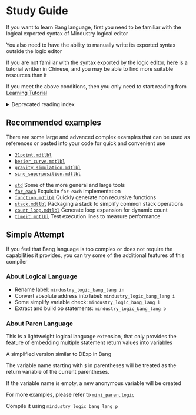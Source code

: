 # Study Guide
If you want to learn Bang language,
first you need to be familiar with the logical exported syntax of Mindustry logical editor

You also need to have the ability to manually write its exported syntax outside the logic editor

If you are not familiar with the syntax exported by the logic editor,
[here](https://github.com/A4-Tacks/learn-mindustry-logic) is a tutorial written in Chinese,
and you may be able to find more suitable resources than it

If you meet the above conditions, then you only need to start reading from [Learning Tutorial](./learn-en_US.md)

<details markdown='1'><summary>Deprecated reading index</summary>

## The following is the recommended reading order
> [`value.mdtlbl`](./value.mdtlbl)<br/>
> [`mult_line_string.mdtlbl`](./mult_line_string.mdtlbl)<br/>
> [`dexp.mdtlbl`](./dexp.mdtlbl)<br/>
> [`print.mdtlbl`](./print.mdtlbl)<br/>
> [`op.mdtlbl`](./op.mdtlbl)<br/>
> [`op_expr.mdtlbl`](./op_expr.mdtlbl)<br/>
> [`control.mdtlbl`](./control.mdtlbl)<br/>
> [`control_plus.mdtlbl`](./control_plus.mdtlbl)<br/>
> [`control_block.mdtlbl`](./control_block.mdtlbl)<br/>
> [`cmps.mdtlbl`](./cmps.mdtlbl)<br/>
> [`insert_sort.mdtlbl`](./insert_sort.mdtlbl)<br/>
> [`switch.mdtlbl`](./switch.mdtlbl)<br/>
> [`const.mdtlbl`](./const.mdtlbl)<br/>
> [`inline_block.mdtlbl`](./inline_block.mdtlbl)<br/>
> [`take.mdtlbl`](./take.mdtlbl)<br/>
> [`compiling_eval.mdtlbl`](./compiling_eval.mdtlbl)<br/>
> [`cmp_deps.mdtlbl`](./cmp_deps.mdtlbl)<br/>
> [`switch_append.mdtlbl`](./switch_append.mdtlbl)<br/>
> [`switch_catch.mdtlbl`](./switch_catch.mdtlbl)<br/>
> [`take2.mdtlbl`](./take2.mdtlbl)<br/>
> [`gswitch.mdtlbl`](./gswitch.mdtlbl)<br/>
> [`mul_takes_and_consts.mdtlbl`](./mul_takes_and_consts.mdtlbl)<br/>
> [`cmper.mdtlbl`](./cmper.mdtlbl)<br/>
> [`setres.mdtlbl`](./setres.mdtlbl)<br/>
> [`consted_dexp.mdtlbl`](./consted_dexp.mdtlbl)<br/>
> [`quick_dexp_take.mdtlbl`](./quick_dexp_take.mdtlbl)<br/>
> [`value_bind.mdtlbl`](./value_bind.mdtlbl)<br/>
> [`dexp_binder.mdtlbl`](./dexp_binder.mdtlbl)<br/>
> [`closured_value.mdtlbl`](./closured_value.mdtlbl)<br/>
> [`caller.mdtlbl`](./caller.mdtlbl)<br/>
> [`match.mdtlbl`](./match.mdtlbl)<br/>
> [`const_match.mdtlbl`](./const_match.mdtlbl)<br/>
> [`builtin_functions.mdtlbl`](./builtin_functions.mdtlbl)<br/>
> [`value_bind_ref.mdtlbl`](./value_bind_ref.mdtlbl)<br/>

If it is not listed in the above list,
you can watch it yourself after reading the above content.
The reading order can refer to the file creation order

There is also a [reference](./reference.md) manual,
You can read together with the above content

> [!WARNING]
> The version of the reference manual mentioned above is completely outdated.
> It may be useful for beginners, but advanced usage cannot constitute a language reference for use
>
> And the tutorial directory mentioned above is iterated step by step from ancient versions,
> and its style is very unsuitable for learning
>
> If you have any questions,
> it is recommended to ask directly in the issues and discussions

</details>

## Recommended examples
There are some large and advanced complex examples that can be used as references
or pasted into your code for quick and convenient use

- [`21point.mdtlbl`](./21point.mdtlbl)
- [`bezier_curve.mdtlbl`](./bezier_curve.mdtlbl)
- [`gravity_simulation.mdtlbl`](./gravity_simulation.mdtlbl)
- [`sine_superposition.mdtlbl`](./sine_superposition.mdtlbl)
* [`std`](./std) Some of the more general and large tools
* [`for_each`](./std/for_each.mdtlbl) Exquisite `for-each` implementation
* [`function.mdtlbl`](./std/function.mdtlbl) Quickly generate non recursive functions
* [`stack.mdtlbl`](./std/stack.mdtlbl) Packaging a stack to simplify common stack operations
* [`count_loop.mdtlbl`](./std/count_loop.mdtlbl) Generate loop expansion for dynamic count
* [`timeit.mdtlbl`](./std/timeit.mdtlbl) Test execution lines to measure performance

## Simple Attempt
If you feel that Bang language is too complex or does not require the capabilities it provides,
you can try some of the additional features of this compiler

### About Logical Language

- Rename label: `mindustry_logic_bang_lang in`
- Convert absolute address into label: `mindustry_logic_bang_lang i`
- Some simplify variable check: `mindustry_logic_bang_lang l`
- Extract and build op statements: `mindustry_logic_bang_lang b`

### About Paren Language
This is a lightweight logical language extension,
that only provides the feature of embedding multiple statement return values into variables

A simplified version similar to DExp in Bang

The variable name starting with `$` in parentheses will be treated as the return variable of the current parentheses.

If the variable name is empty, a new anonymous variable will be created

For more examples, please refer to [`mini_paren.logic`](./mini_paren.logic)

Compile it using `mindustry_logic_bang_lang p`
